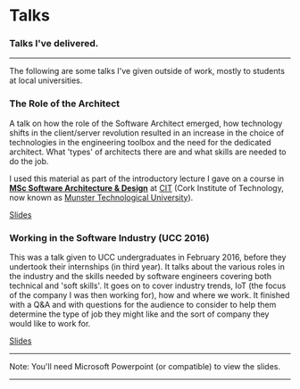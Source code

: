 # Talks
### Talks I've delivered.

***

The following are some talks I've given outside of work, mostly to students at local universities. 
### The Role of the Architect
A talk on how the role of the Software Architect emerged, how technology shifts in the client/server revolution resulted in an increase in the choice of technologies in the engineering toolbox and the need for the dedicated architect. What 'types' of architects there are and what skills are needed to do the job.

I used this material as part of the introductory lecture I gave on a course in [**MSc Software Architecture & Design**](https://www.cit.ie/course/CRKSDEV9) at [CIT](https://www.cit.ie/) (Cork Institute of Technology, now known as [Munster Technological University](https://www.mtu.ie/)). 


[Slides](https://github.com/donnachaforde/talks-posts/blob/master/talks/The%20Role%20of%20the%20Architect.pptx)

### Working in the Software Industry (UCC 2016)
This was a talk given to UCC undergraduates in February 2016, before they undertook their internships (in third year). It talks about the various roles in the industry and the skills needed by software engineers covering both technical and 'soft skills'. It goes on to cover industry trends, IoT (the focus of the company I was then working for), how and where we work. It finished with a Q&A and with questions for the audience to consider to help them determine the type of job they might like and the sort of company they would like to work for. 

[Slides](https://github.com/donnachaforde/talks-posts/blob/master/talks/Working%20in%20Software%20(UCC%2C%20Feb%202016).pptx)


***
Note: You'll need Microsoft Powerpoint (or compatible) to view the slides.


***